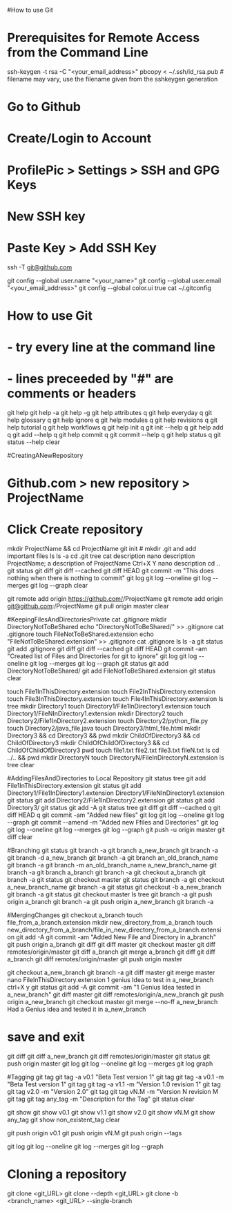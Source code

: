 #How to use Git

# Prerequisites for Remote Access from the Command Line
ssh-keygen -t rsa -C "<your_email_address>"
pbcopy < ~/.ssh/id_rsa.pub # filename may vary, use the filename given from the sshkeygen generation

# Go to Github
# Create/Login to Account
# ProfilePic > Settings > SSH and GPG Keys
# New SSH key
# Paste Key > Add SSH Key
ssh -T git@github.com

git config --global user.name "<your_name>"
git config --global user.email "<your_email_address>"
git config --global color.ui true
cat ~/.gitconfig

# How to use Git 
# - try every line at the command line 
# - lines preceeded by "#" are comments or headers
git help
git help -a
git help -g
git help attributes
q
git help everyday
q
git help glossary
q
git help ignore
q
git help modules
q
git help revisions
q
git help tutorial
q
git help workflows
q
git help init
q
git init --help
q
git help add
q
git add --help
q
git help commit
q
git commit --help
q
git help status
q
git status --help
clear

#CreatingANewRepository
# Github.com > new repository > ProjectName
# Click Create repository

mkdir ProjectName && cd ProjectName
git init                # mkdir .git and add important files
ls
ls -a
cd .git
tree
cat description
nano description
ProjectName; a description of ProjectName
Ctrl+X
Y
nano description
cd ..
git status
git diff
git diff --cached
git diff HEAD
git commit -m "This does nothing when there is nothing to commit"
git log
git log --oneline
git log --merges
git log --graph
clear

git remote add origin https://github.com/<username>/ProjectName
git remote add origin git@github.com:<username>/ProjectName
git pull origin master
clear

#KeepingFilesAndDirectoriesPrivate
cat .gitignore
mkdir DirectoryNotToBeShared
echo "DirectoryNotToBeShared/" >> .gitignore
cat .gitignore
touch FileNotToBeShared.extension
echo "FileNotToBeShared.extension" >> .gitignore
cat .gitignore
ls
ls -a
git status
git add .gitignore
git diff
git diff --cached
git diff HEAD
git commit -am "Created list of Files and Directories for git to ignore"
git log
git log --oneline
git log --merges
git log --graph
git status
git add DirectoryNotToBeShared/
git add FileNotToBeShared.extension
git status
clear

touch File1InThisDirectory.extension 
touch File2InThisDirectory.extension 
touch File3InThisDirectory.extension
touch File4InThisDirectory.extension
ls
tree
mkdir Directory1
touch Directory1/File1InDirectory1.extension
touch Directory1/FileNInDirectory1.extension
mkdir Directory2
touch Directory2/File1InDirectory2.extension
touch Directory2/python_file.py
touch Directory2/java_file.java
touch Directory3/html_file.html
mkdir Directory3 && cd Directory3 && pwd
mkdir ChildOfDirectory3 && cd ChildOfDirectory3
mkdir ChildOfChildOfDirectory3 && cd ChildOfChildOfDirectory3
pwd
touch file1.txt file2.txt file3.txt fileN.txt
ls
cd ../.. && pwd
mkdir DirectoryN
touch DirectoryN/FileInDirectoryN.extension
ls
tree
clear 

#AddingFilesAndDirectories to Local Repository
git status
tree
git add File1InThisDirectory.extension
git status
git add Directory1/File1InDirectory1.extension Directory1/FileNInDirectory1.extension
git status
git add Directory2/File1InDirectory2.extension
git status
git add Directory3/
git status
git add -A
git status
tree
git diff
git diff --cached
q
git diff HEAD
q
git commit -am "Added new files"
git log
git log --oneline
git log --graph
git commit --amend -m "Added new Ffiles and Directories"
git log
git log --oneline
git log --merges
git log --graph
git push -u origin master
git diff
clear

#Branching
git status
git branch -a
git branch a_new_branch
git branch -a
git branch -d a_new_branch
git branch -a
git branch an_old_branch_name
git branch -a
git branch -m an_old_branch_name a_new_branch_name
git branch -a
git branch a_branch
git branch -a
git checkout a_branch
git branch -a
git status
git checkout master
git status
git branch -a
git checkout a_new_branch_name
git branch -a
git status
git checkout -b a_new_branch
git branch -a
git status
git checkout master
ls
tree
git branch -a
git push origin a_branch
git branch -a
git push origin a_new_branch
git branch -a

#MergingChanges
git checkout a_branch
touch file_from_a_branch.extension
mkdir new_directory_from_a_branch
touch new_directory_from_a_branch/file_in_new_directory_from_a_branch.extension
git add -A
git commit -am "Added New File and Directory in a_branch"
git push origin a_branch
git diff
git diff master
git checkout master
git diff remotes/origin/master
git diff a_branch
git merge a_branch
git diff
git diff a_branch
git diff remotes/origin/master
git push origin master

git checkout a_new_branch
git branch -a
git diff master
git merge master
nano FileInThisDirectory.extension
1 genius Idea to test in a_new_branch
ctrl+X
y
git status
git add -A
git commit -am "1 Genius Idea tested in a_new_branch"
git diff master
git diff remotes/origin/a_new_branch
git push origin a_new_branch
git checkout master
git merge --no-ff a_new_branch
Had a Genius idea and tested it in a_new_branch
# save and exit
git diff
git diff a_new_branch
git diff remotes/origin/master
git status
git push origin master
git log
git log --oneline
git log --merges
git log graph

#Tagging
git tag
git tag -a v0.1 "Beta Test version 1"
git tag
git tag -a v0.1 -m "Beta Test version 1"
git tag
git tag -a v1.1 -m "Version 1.0 revision 1"
git tag
git tag v2.0 -m "Version 2.0"
git tag
git tag vN.M -m "Version N revision M
git tag
git tag any_tag -m "Description for the Tag"
git status
clear 

git show
git show v0.1
git show v1.1
git show v2.0
git show vN.M
git show any_tag
git show non_existent_tag
clear

git push origin v0.1
git push origin vN.M
git push origin --tags

git log
git log --oneline
git log --merges
git log --graph

# Cloning a repository
git clone <git_URL>
git clone --depth <N> <git_URL>
git clone -b <branch_name> <git_URL> --single-branch
